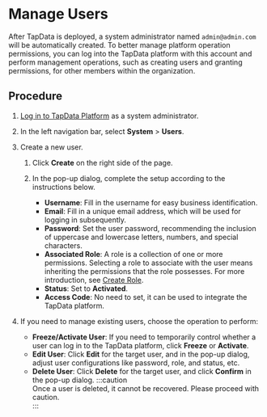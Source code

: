 # Manage Users

After TapData is deployed, a system administrator named `admin@admin.com` will be automatically created. To better manage platform operation permissions, you can log into the TapData platform with this account and perform management operations, such as creating users and granting permissions, for other members within the organization.

## Procedure

1. [Log in to TapData Platform](../user-guide/log-in.md) as a system administrator.

2. In the left navigation bar, select **System** > **Users**.

3. Create a new user.

    1. Click **Create** on the right side of the page.

    2. In the pop-up dialog, complete the setup according to the instructions below.

        * **Username**: Fill in the username for easy business identification.
        * **Email**: Fill in a unique email address, which will be used for logging in subsequently.
        * **Password**: Set the user password, recommending the inclusion of uppercase and lowercase letters, numbers, and special characters.
        * **Associated Role**: A role is a collection of one or more permissions. Selecting a role to associate with the user means inheriting the permissions that the role possesses. For more introduction, see [Create Role](manage-role.md).
        * **Status**: Set to **Activated**.
        * **Access Code**: No need to set, it can be used to integrate the TapData platform.

4. If you need to manage existing users, choose the operation to perform:

    * **Freeze/Activate User**: If you need to temporarily control whether a user can log in to the TapData platform, click **Freeze** or **Activate**.
    * **Edit User**: Click **Edit** for the target user, and in the pop-up dialog, adjust user configurations like password, role, and status, etc.
    * **Delete User**: Click **Delete** for the target user, and click **Confirm** in the pop-up dialog.
      :::caution   
      Once a user is deleted, it cannot be recovered. Please proceed with caution.   
      :::